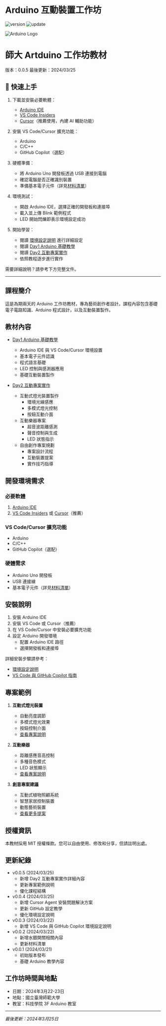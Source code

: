# Arduino 互動裝置工作坊

![version](https://img.shields.io/badge/版本-0.0.5-blue)
![update](https://img.shields.io/badge/更新日期-2024.03.25-green)

![Arduino Logo](https://www.arduino.cc/en/uploads/Trademark/ArduinoCommunityLogo.png)

# 師大 Artduino 工作坊教材
版本：0.0.5
最後更新：2024/03/25

## 🚀 快速上手
1. 下載並安裝必要軟體：
   - [Arduino IDE](https://www.arduino.cc/en/software)
   - [VS Code Insiders](https://code.visualstudio.com/insiders/)
   - [Cursor](https://cursor.sh/)（推薦使用，內建 AI 輔助功能）

2. 安裝 VS Code/Cursor 擴充功能：
   - Arduino
   - C/C++
   - GitHub Copilot（選配）

3. 硬體準備：
   - 將 Arduino Uno 開發板透過 USB 連接到電腦
   - 確認電腦是否正確識別裝置
   - 準備基本電子元件（詳見[材料清單](材料清單.md)）

4. 環境測試：
   - 開啟 Arduino IDE，選擇正確的開發板和連接埠
   - 載入並上傳 Blink 範例程式
   - LED 開始閃爍即表示環境設定成功

5. 開始學習：
   - 閱讀 [環境設定說明](環境設定說明.md) 進行詳細設定
   - 閱讀 [Day1 Arduino 基礎教學](Day1_Arduino_基礎教學.md)
   - 閱讀 [Day2 互動專案實作](Day2_互動專案實作.md)
   - 依照教程逐步進行實作

需要詳細說明？請參考下方完整文件。

---

## 課程簡介
這是為期兩天的 Arduino 工作坊教材，專為藝術創作者設計。課程內容包含基礎電子電路知識、Arduino 程式設計，以及互動裝置製作。

## 教材內容
- [Day1 Arduino 基礎教學](Day1_Arduino_基礎教學.md)
  - Arduino IDE 與 VS Code/Cursor 環境設置
  - 基本電子元件認識
  - 程式語言基礎
  - LED 控制與感測器應用
  - 基礎互動裝置製作

- [Day2 互動專案實作](Day2_互動專案實作.md)
  - 互動式燈光裝置製作
    - 環境光線感應
    - 多模式燈光控制
    - 按鈕互動介面
  - 互動樂器專案
    - 超音波距離感測
    - 聲音控制與生成
    - LED 狀態指示
  - 自由創作專案規劃
    - 專案設計流程
    - 互動裝置提案
    - 實作技巧指導

## 開發環境需求
### 必要軟體
1. [Arduino IDE](https://www.arduino.cc/en/software)
2. [VS Code Insiders](https://code.visualstudio.com/insiders/) 或 [Cursor](https://cursor.sh/)（推薦）

### VS Code/Cursor 擴充功能
- Arduino
- C/C++
- GitHub Copilot（選配）

### 硬體需求
- Arduino Uno 開發板
- USB 連接線
- 基本電子元件（詳見[材料清單](材料清單.md)）

## 安裝說明
1. 安裝 Arduino IDE
2. 安裝 VS Code 或 Cursor（推薦）
3. 在 VS Code/Cursor 中安裝必要擴充功能
4. 設定 Arduino 開發環境
   - 配置 Arduino IDE 路徑
   - 選擇開發板和連接埠

詳細安裝步驟請參考：
- [環境設定說明](環境設定說明.md)
- [VS Code 與 GitHub Copilot 指南](VS_Code與GitHub_Copilot指南.md)

## 專案範例
1. **互動式燈光裝置**
   - 自動亮度調節
   - 多模式燈光效果
   - 按鈕控制介面
   - [查看專案說明](Day2_互動專案實作.md#互動式燈光裝置)

2. **互動樂器**
   - 距離感應音高控制
   - 多種音色模式
   - LED 狀態顯示
   - [查看專案說明](Day2_互動專案實作.md#互動樂器製作)

3. **創意專案建議**
   - 互動式植物照顧系統
   - 智慧家居控制裝置
   - 動態藝術裝置
   - [查看更多提案](Day2_互動專案實作.md#自由創作專案規劃)

## 授權資訊
本教材採用 MIT 授權條款。您可以自由使用、修改和分享，但請註明出處。

## 更新紀錄
- v0.0.5 (2024/03/25)
  - 新增 Day2 互動專案實作詳細內容
  - 更新專案範例說明
  - 優化課程結構
- v0.0.4 (2024/03/25)
  - 新增 Cursor Agent 安裝問題解決方案
  - 更新 GitHub 設定教學
  - 優化環境設定說明
- v0.0.3 (2024/03/22)
  - 新增 VS Code 與 GitHub Copilot 環境設定說明
- v0.0.2 (2024/03/22)
  - 新增水銀開關相關內容
  - 更新材料清單
- v0.0.1 (2024/03/21)
  - 初始版本發布
  - 基礎 Arduino 教學內容

## 工作坊時間與地點
- 日期：2024年3月22-23日
- 地點：國立臺灣師範大學
- 教室：科技學院 3F Arduino 教室

---

*最後更新：2024年3月25日*